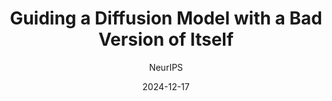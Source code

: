 ---
layout: seminar-post
title: "Guiding a Diffusion Model with a Bad Version of Itself"
subtitle: 'NeurIPS'
categories: "Computer Vision"
tags: ['Image generation']
date: 2024-12-17
pdf_url: 'https://drive.google.com/file/d/13s4pV9r9ttjypnlt3447KL9T-0e4gmYA/preview'
---